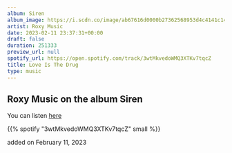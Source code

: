 ```yaml
---
album: Siren
album_image: https://i.scdn.co/image/ab67616d0000b27362568953d4c4141c140df9ba
artist: Roxy Music
date: 2023-02-11 23:37:31+00:00
draft: false
duration: 251333
preview_url: null
spotify_url: https://open.spotify.com/track/3wtMkvedoWMQ3XTKv7tqcZ
title: Love Is The Drug
type: music
---
```



## Roxy Music on the album Siren

You can listen [here](https://open.spotify.com/track/3wtMkvedoWMQ3XTKv7tqcZ)

{{% spotify "3wtMkvedoWMQ3XTKv7tqcZ" small %}}

added on February 11, 2023